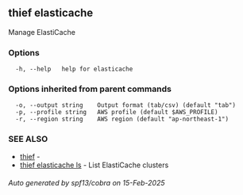 ## thief elasticache

Manage ElastiCache

### Options

```
  -h, --help   help for elasticache
```

### Options inherited from parent commands

```
  -o, --output string    Output format (tab/csv) (default "tab")
  -p, --profile string   AWS profile (default $AWS_PROFILE)
  -r, --region string    AWS region (default "ap-northeast-1")
```

### SEE ALSO

* [thief](thief.md)	 - 
* [thief elasticache ls](thief_elasticache_ls.md)	 - List ElastiCache clusters

###### Auto generated by spf13/cobra on 15-Feb-2025
